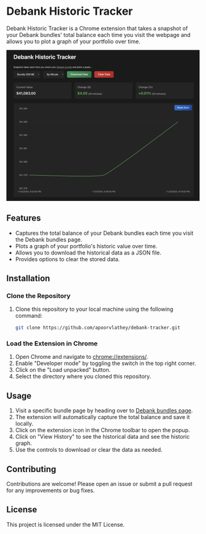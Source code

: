# Debank Historic Tracker

Debank Historic Tracker is a Chrome extension that takes a snapshot of your Debank bundles' total balance each time you visit the webpage and allows you to plot a graph of your portfolio over time.

![Extension Screenshot](.github/1.png)

## Features

- Captures the total balance of your Debank bundles each time you visit the Debank bundles page.
- Plots a graph of your portfolio's historic value over time.
- Allows you to download the historical data as a JSON file.
- Provides options to clear the stored data.

## Installation

### Clone the Repository

1. Clone this repository to your local machine using the following command:
   ```sh
   git clone https://github.com/apoorvlathey/debank-tracker.git
   ```

### Load the Extension in Chrome

1. Open Chrome and navigate to [chrome://extensions/](chrome://extensions/).
2. Enable "Developer mode" by toggling the switch in the top right corner.
3. Click on the "Load unpacked" button.
4. Select the directory where you cloned this repository.

## Usage

1. Visit a specific bundle page by heading over to [Debank bundles page](https://debank.com/bundles).
2. The extension will automatically capture the total balance and save it locally.
3. Click on the extension icon in the Chrome toolbar to open the popup.
4. Click on "View History" to see the historical data and see the historic graph.
5. Use the controls to download or clear the data as needed.

## Contributing

Contributions are welcome! Please open an issue or submit a pull request for any improvements or bug fixes.

## License

This project is licensed under the MIT License.
